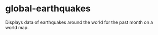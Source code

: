 # global-earthquakes
Displays data of earthquakes around the world for the past month on a world map.
